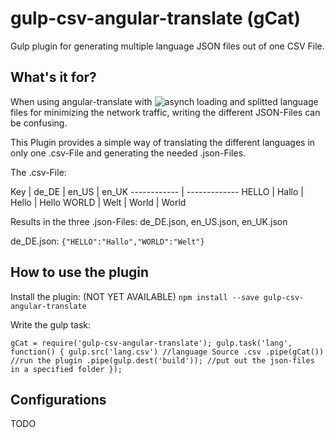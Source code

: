 # gulp-csv-angular-translate (gCat)
Gulp plugin for generating multiple language JSON files out of one CSV File.

## What's it for?
When using angular-translate with ![asynch loading](https://github.com/angular-translate/angular-translate/wiki/Asynchronous-loading) and splitted language files for minimizing the network traffic, writing the different JSON-Files can be confusing.

This Plugin provides a simple way of translating the different languages in only one .csv-File and generating the needed .json-Files.

The .csv-File:

Key | de_DE | en_US | en_UK
------------ | -------------
HELLO | Hallo | Hello | Hello
WORLD | Welt | World | World

Results in the three .json-Files: de_DE.json, en_US.json, en_UK.json

de_DE.json:
`{"HELLO":"Hallo","WORLD":"Welt"}`

## How to use the plugin

Install the plugin: 
(NOT YET AVAILABLE)
`npm install --save gulp-csv-angular-translate`

Write the gulp task:

`gCat = require('gulp-csv-angular-translate');
gulp.task('lang', function() {
     gulp.src('lang.csv') //language Source .csv
         .pipe(gCat()) //run the plugin
         .pipe(gulp.dest('build')); //put out the json-files in a specified folder
});`

## Configurations

TODO